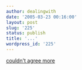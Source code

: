 ```yaml
---
author: dealingwith
date: '2005-03-23 00:16:00'
layout: post
slug: '225'
status: publish
title: '...'
wordpress_id: '225'
---
```


[couldn't agree more][1]

   [1]: http://www.43folders.com/2004/12/five_mistakes_b.html

